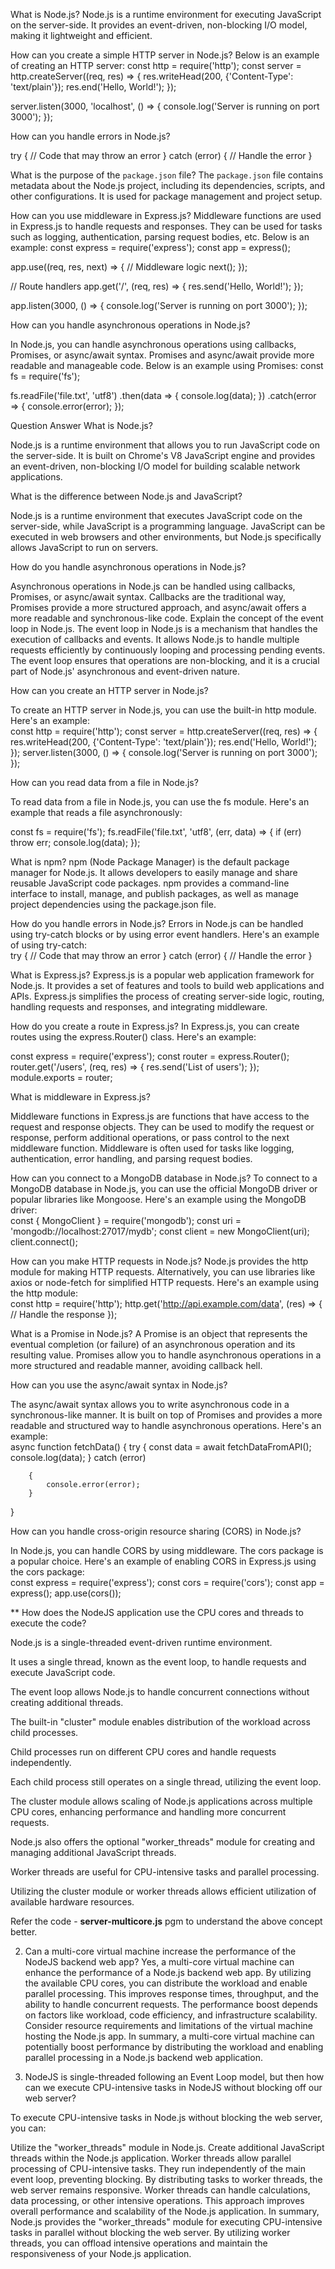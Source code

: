 

What is Node.js?
Node.js is a runtime environment for executing JavaScript on the server-side. It provides an event-driven, non-blocking I/O model, making it lightweight and efficient.

How can you create a simple HTTP server in Node.js?
Below is an example of creating an HTTP server:
const http = require('http');
const server = http.createServer((req, res) => {
res.writeHead(200, {'Content-Type': 'text/plain'});
res.end('Hello, World!');
});

server.listen(3000, 'localhost', () => {
console.log('Server is running on port 3000');
});

How can you handle errors in Node.js?

try {
  // Code that may throw an error
} catch (error) {
  // Handle the error
}

What is the purpose of the `package.json` file?
The `package.json` file contains metadata about the Node.js project, including its dependencies, scripts, and other configurations. It is used for package management and project setup.

How can you use middleware in Express.js?
Middleware functions are used in Express.js to handle requests and responses. They can be used for tasks such as logging, authentication, parsing request bodies, etc. Below is an example:
const express = require('express');
const app = express();

app.use((req, res, next) => {
  // Middleware logic
  next();
});

// Route handlers
app.get('/', (req, res) => {
  res.send('Hello, World!');
});

app.listen(3000, () => {
  console.log('Server is running on port 3000');
});


How can you handle asynchronous operations in Node.js?

In Node.js, you can handle asynchronous operations using callbacks, Promises, or async/await syntax. Promises and async/await provide more readable and manageable code. Below is an example using Promises:
const fs = require('fs');

fs.readFile('file.txt', 'utf8')
  .then(data => {
    console.log(data);
  })
  .catch(error => {
    console.error(error);
  });



Question	                  Answer
What is Node.js?

Node.js is a runtime environment that allows you to run JavaScript code on the server-side. It is built on Chrome's V8 JavaScript engine and provides an event-driven, non-blocking I/O model for building scalable network applications.

What is the difference between Node.js and JavaScript?

Node.js is a runtime environment that executes JavaScript code on the server-side, while JavaScript is a programming language. JavaScript can be executed in web browsers and other environments, but Node.js specifically allows JavaScript to run on servers.

How do you handle asynchronous operations in Node.js?

Asynchronous operations in Node.js can be handled using callbacks, Promises, or async/await syntax. Callbacks are the traditional way, Promises provide a more structured approach, and async/await offers a more readable and synchronous-like code.
Explain the concept of the event loop in Node.js.	The event loop in Node.js is a mechanism that handles the execution of callbacks and events. It allows Node.js to handle multiple requests efficiently by continuously looping and processing pending events. The event loop ensures that operations are non-blocking, and it is a crucial part of Node.js' asynchronous and event-driven nature.

How can you create an HTTP server in Node.js?

To create an HTTP server in Node.js, you can use the built-in http module. Here's an example: <br>const http = require('http'); const server = http.createServer((req, res) => { res.writeHead(200, {'Content-Type': 'text/plain'}); res.end('Hello, World!'); }); server.listen(3000, () => { console.log('Server is running on port 3000'); });

How can you read data from a file in Node.js?

To read data from a file in Node.js, you can use the fs module. Here's an example that reads a file asynchronously: <br>

const fs = require('fs');
fs.readFile('file.txt', 'utf8', (err, data) => { if (err) throw err; console.log(data); });

What is npm?
npm (Node Package Manager) is the default package manager for Node.js. It allows developers to easily manage and share reusable JavaScript code packages. npm provides a command-line interface to install, manage, and publish packages, as well as manage project dependencies using the package.json file.

How do you handle errors in Node.js?
Errors in Node.js can be handled using try-catch blocks or by using error event handlers. Here's an example of using try-catch: <br>
try
{ // Code that may throw an error
} catch (error)
{ // Handle the error }

What is Express.js?
Express.js is a popular web application framework for Node.js. It provides a set of features and tools to build web applications and APIs. Express.js simplifies the process of creating server-side logic, routing, handling requests and responses, and integrating middleware.

How do you create a route in Express.js?
In Express.js, you can create routes using the express.Router() class. Here's an example: <br>

const express = require('express');
const router = express.Router();
router.get('/users', (req, res) => { res.send('List of users'); });
module.exports = router;

What is middleware in Express.js?

Middleware functions in Express.js are functions that have access to the request and response objects. They can be used to modify the request or response, perform additional operations, or pass control to the next middleware function. Middleware is often used for tasks like logging, authentication, error handling, and parsing request bodies.

How can you connect to a MongoDB database in Node.js?
To connect to a MongoDB database in Node.js, you can use the official MongoDB driver or popular libraries like Mongoose. Here's an example using the MongoDB driver: <br>const { MongoClient } = require('mongodb'); const uri = 'mongodb://localhost:27017/mydb'; const client = new MongoClient(uri); client.connect();

How can you make HTTP requests in Node.js?
Node.js provides the http module for making HTTP requests. Alternatively, you can use libraries like axios or node-fetch for simplified HTTP requests. Here's an example using the http module: <br>const http = require('http'); http.get('http://api.example.com/data', (res) => { // Handle the response });

What is a Promise in Node.js?
A Promise is an object that represents the eventual completion (or failure) of an asynchronous operation and its resulting value. Promises allow you to handle asynchronous operations in a more structured and readable manner, avoiding callback hell.

How can you use the async/await syntax in Node.js?

The async/await syntax allows you to write asynchronous code in a synchronous-like manner. It is built on top of Promises and provides a more readable and structured way to handle asynchronous operations. Here's an example:<br>
async function fetchData()
{
    try {
        const data = await fetchDataFromAPI();
        console.log(data);
        } catch (error)

        {
            console.error(error);
        }
}

How can you handle cross-origin resource sharing (CORS) in Node.js?

In Node.js, you can handle CORS by using middleware. The cors package is a popular choice.
Here's an example of enabling CORS in Express.js using the cors package:<br>
const express = require('express');
const cors = require('cors');
const app = express(); app.use(cors());





** How does the NodeJS application use the CPU cores and threads to execute the code?

Node.js is a single-threaded event-driven runtime environment.

It uses a single thread, known as the event loop, to handle requests and execute JavaScript code.

The event loop allows Node.js to handle concurrent connections without creating additional threads.

The built-in "cluster" module enables distribution of the workload across child processes.

Child processes run on different CPU cores and handle requests independently.

Each child process still operates on a single thread, utilizing the event loop.

The cluster module allows scaling of Node.js applications across multiple CPU cores, enhancing performance and handling more concurrent requests.

Node.js also offers the optional "worker_threads" module for creating and managing additional JavaScript threads.

Worker threads are useful for CPU-intensive tasks and parallel processing.

Utilizing the cluster module or worker threads allows efficient utilization of available hardware resources.

Refer the code - **server-multicore.js** pgm to understand the above concept better.


2. Can a multi-core virtual machine increase the performance of the NodeJS backend web app?
Yes, a multi-core virtual machine can enhance the performance of a Node.js backend web app.
By utilizing the available CPU cores, you can distribute the workload and enable parallel processing.
This improves response times, throughput, and the ability to handle concurrent requests.
The performance boost depends on factors like workload, code efficiency, and infrastructure scalability.
Consider resource requirements and limitations of the virtual machine hosting the Node.js app.
In summary, a multi-core virtual machine can potentially boost performance by distributing the workload and enabling parallel processing in a Node.js backend web application.

3. NodeJS is single-threaded following an Event Loop model, but then how can we execute CPU-intensive tasks in NodeJS without blocking off our web server?

To execute CPU-intensive tasks in Node.js without blocking the web server, you can:

Utilize the "worker_threads" module in Node.js.
Create additional JavaScript threads within the Node.js application.
Worker threads allow parallel processing of CPU-intensive tasks.
They run independently of the main event loop, preventing blocking.
By distributing tasks to worker threads, the web server remains responsive.
Worker threads can handle calculations, data processing, or other intensive operations.
This approach improves overall performance and scalability of the Node.js application.
In summary, Node.js provides the "worker_threads" module for executing CPU-intensive tasks in parallel without blocking the web server. By utilizing worker threads, you can offload intensive operations and maintain the responsiveness of your Node.js application.




